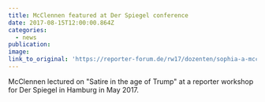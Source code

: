 ```yaml
---
title: McClennen featured at Der Spiegel conference
date: 2017-08-15T12:00:00.864Z
categories: 
  - news
publication:
image:
link_to_original: 'https://reporter-forum.de/rw17/dozenten/sophia-a-mcclennen/'
---
```



McClennen lectured on "Satire in the age of Trump" at a reporter workshop for Der Spiegel in Hamburg in May 2017.